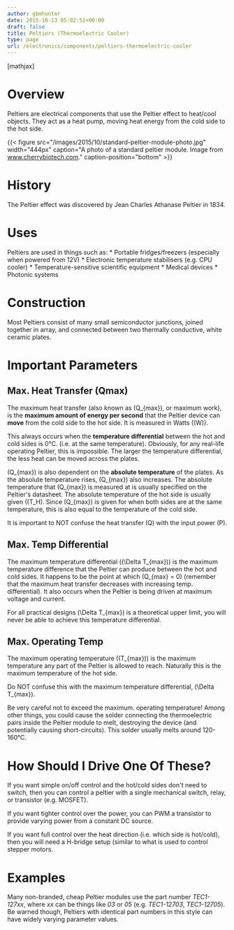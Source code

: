 ```yaml
---
author: gbmhunter
date: 2015-10-13 05:02:51+00:00
draft: false
title: Peltiers (Thermoelectric Cooler)
type: page
url: /electronics/components/peltiers-thermoelectric-cooler
---
```


[mathjax]

# Overview

Peltiers are electrical components that use the Peltier effect to heat/cool objects. They act as a heat pump, moving heat energy from the cold side to the hot side.

{{< figure src="/images/2015/10/standard-peltier-module-photo.jpg" width="444px" caption="A photo of a standard peltier module. Image from www.cherrybiotech.com." caption-position="bottom" >}}

# History

The Peltier effect was discovered by Jean Charles Athanase Peltier in 1834.

# Uses

Peltiers are used in things such as:  * Portable fridges/freezers (especially when powered from 12V)  * Electronic temperature stabilisers (e.g. CPU cooler)  * Temperature-sensitive scientific equipment  * Medical devices  * Photonic systems

# Construction

Most Peltiers consist of many small semiconductor junctions, joined together in array, and connected between two thermally conductive, white ceramic plates.

# Important Parameters

## Max. Heat Transfer (Qmax)

The maximum heat transfer (also known as \(Q_{max}\), or maximum work), is the **maximum amount of energy per second** that the Peltier device can **move** from the cold side to the hot side. It is measured in Watts (\(W\)).

This always occurs when the **temperature differential** between the hot and cold sides is 0°C. (i.e. at the same temperature). Obviously, for any real-life operating Peltier, this is impossible. The larger the temperature differential, the less heat can be moved across the plates.

\(Q_{max}\) is also dependent on the **absolute temperature** of the plates. As the absolute temperature rises, \(Q_{max}\) also increases. The absolute temperature that \(Q_{max}\) is measured at is usually specified on the Peltier's datasheet. The absolute temperature of the hot side is usually given (\(T_H\). Since \(Q_{max}\) is given for when both sides are at the same temperature, this is also equal to the temperature of the cold side.

It is important to NOT confuse the heat transfer \(Q\) with the input power \(P\).

## Max. Temp Differential

The maximum temperature differential (\(\Delta T_{max}\)) is the maximum temperature difference that the Peltier can produce between the hot and cold sides. It happens to be the point at which \(Q_{max} = 0\) (remember that the maximum heat transfer decreases with increasing temp. differential). It also occurs when the Peltier is being driven at maximum voltage and current.

For all practical designs \(\Delta T_{max}\) is a theoretical upper limit, you will never be able to achieve this temperature differential.

## Max. Operating Temp

The maximum operating temperature (\(T_{max}\)) is the maximum temperature any part of the Peltier is allowed to reach. Naturally this is the maximum temperature of the hot side.

Do NOT confuse this with the maximum temperature differential, \(\Delta T_{max}\).

Be very careful not to exceed the maximum. operating temperature! Among other things, you could cause the solder connecting the thermoelectric pairs inside the Peltier module to melt, destroying the device (and potentially causing short-circuits). This solder usually melts around 120-160°C.

# How Should I Drive One Of These?

If you want simple on/off control and the hot/cold sides don't need to switch, then you can control a peltier with a single mechanical switch, relay, or transistor (e.g. MOSFET).

If you want tighter control over the power, you can PWM a transistor to provide varying power from a constant DC source.

If you want full control over the heat direction (i.e. which side is hot/cold), then you will need a H-bridge setup (similar to what is used to control stepper motors.

# Examples

Many non-branded, cheap Peltier modules use the part number _TEC1-127xx_, where _xx_ can be things like _03_ or _05_ (e.g. _TEC1-12703_, _TEC1-12705_). Be warned though, Peltiers with identical part numbers in this style can have widely varying parameter values.
